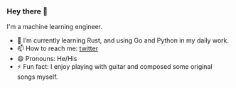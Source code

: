### Hey there 👋
I'm a machine learning engineer.

- 🌱 I’m currently learning Rust, and using Go and Python in my daily work.
- 📫 How to reach me: [twitter](https://twitter.com/tushushu1)
- 😄 Pronouns: He/His
- ⚡ Fun fact: I enjoy playing with guitar and composed some original songs myself.
